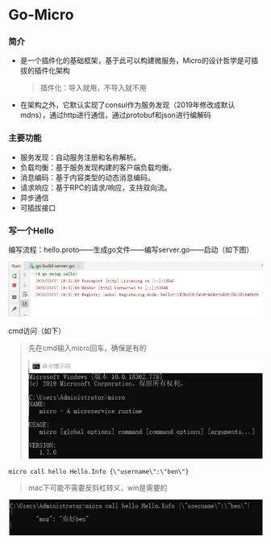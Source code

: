 # Go-Micro

### 简介

- 是一个插件化的基础框架，基于此可以构建微服务，Micro的设计哲学是可插拔的插件化架构

  > 插件化：导入就用，不导入就不用

- 在架构之外，它默认实现了consul作为服务发现（2019年修改成默认mdns），通过http进行通信，通过protobuf和json进行编解码

### 主要功能

- 服务发现：自动服务注册和名称解析。
- 负载均衡：基于服务发现构建的客户端负载均衡。
- 消息编码：基于内容类型的动态消息编码。
- 请求响应：基于RPC的请求/响应，支持双向流。
- 异步通信
- 可插拔接口

### 写一个Hello

编写流程：hello.proto——生成go文件——编写server.go——启动（如下图）

![1588840674924](assets/1588840674924.png)

cmd访问（如下）

> 先在cmd输入micro回车，确保是有的
>
> ![1588842787852](assets/1588842787852.png)

~~~
micro call hello Hello.Info {\"username\":\"ben\"}
~~~

> mac下可能不需要反斜杠转义，win是需要的

![1588844317671](assets/1588844317671.png)

